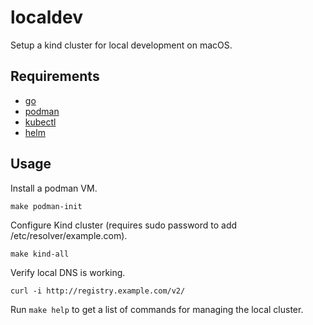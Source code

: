 # localdev

Setup a kind cluster for local development on macOS.

## Requirements
- [go](https://go.dev/doc/install)
- [podman](https://podman.io/docs/installation)
- [kubectl](https://kubernetes.io/docs/tasks/tools/#kubectl)
- [helm](https://helm.sh/docs/intro/install/)

## Usage

Install a podman VM.
```
make podman-init
```

Configure Kind cluster (requires sudo password to add /etc/resolver/example.com).
```
make kind-all
```

Verify local DNS is working.
```
curl -i http://registry.example.com/v2/
```

Run `make help` to get a list of commands for managing the local cluster.
